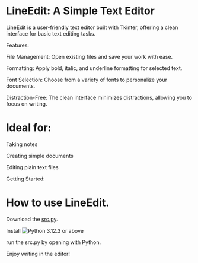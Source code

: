 # LineEdit: A Simple Text Editor
LineEdit is a user-friendly text editor built with Tkinter, offering a clean interface for basic text editing tasks.

Features:

File Management: Open existing files and save your work with ease.

Formatting: Apply bold, italic, and underline formatting for selected text.

Font Selection: Choose from a variety of fonts to personalize your documents.

Distraction-Free: The clean interface minimizes distractions, allowing you to focus on writing.

# Ideal for:
Taking notes

Creating simple documents

Editing plain text files

Getting Started:

# How to use LineEdit.
Download the [src.py](https://github.com/Meggatgithub/LineEdit-Project/blob/main/src.py).

Install ![Python 3.12.3](https://www.python.org/downloads/release/python-3123/) or above

run the src.py by opening with Python.

Enjoy writing in the editor!
